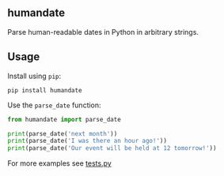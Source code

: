 humandate
---------

Parse human-readable dates in Python in arbitrary strings.

Usage
-----

Install using `pip`:

```
pip install humandate

```

Use the `parse_date` function:

```python
from humandate import parse_date

print(parse_date('next month'))
print(parse_date('I was there an hour ago!'))
print(parse_date('Our event will be held at 12 tomorrow!'))
```

For more examples see [tests.py](humandate/tests.py)
